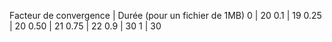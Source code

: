 Facteur de convergence | Durée (pour un fichier de 1MB)
0    | 20
0.1  | 19
0.25 | 20
0.50 | 21
0.75 | 22
0.9  | 30
1    | 30